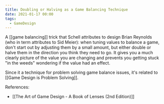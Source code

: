 ```yaml
---
title: Doubling or Halving as a Game Balancing Technique
date: 2021-01-17 00:00
tags:
  - GameDesign 
---
```


A [[game balancing]] trick that Schell attributes to design Brian Reynolds (who in term attributes to Sid Meier): when tuning values to balance a game, don't start out by adjusting them by a small amount, but either double or halve them in the direction you think they need to go. It gives you a much clearly picture of the value you are changing and prevents you getting stuck "in the weeds" wondering if the value had an effect. 

Since it a technique for problem solving game balance issues, it's related to [[Game Design is Problem Solving]].

References:

* [[The Art of Game Design - A Book of Lenses (2nd Edition)]]